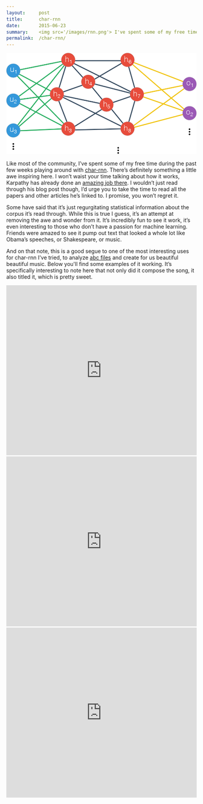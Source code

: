 ```yaml
---
layout:     post
title:      char-rnn
date:       2015-06-23
summary:    <img src='/images/rnn.png'> I've spent some of my free time during the past few weeks playing around with char-rnn. There's definitely something a little awe inspiring here. I won't waist your time talking about how it works, Karpathy has already done an amazing job there. I wouldn't just read through his blog post though, I'd urge you to take the time to read all the papers and other articles he's linked to. I promise, you won't regret it. 
permalink:  /char-rnn/
---
```


![](/images/rnn.png)

Like most of the community, I’ve spent some of my free time during the past few weeks playing around with [char-rnn](https://github.com/karpathy/char-rnn). There’s definitely something a little awe inspiring here. I won’t waist your time talking about how it works, Karpathy has already done an [amazing job there](http://karpathy.github.io/2015/05/21/rnn-effectiveness/). I wouldn’t just read through his blog post though, I’d urge you to take the time to read all the papers and other articles he’s linked to. I promise, you won’t regret it.

Some have said that it’s just regurgitating statistical information about the corpus it’s read through. While this is true I guess, it’s an attempt at removing the awe and wonder from it. It’s incredibly fun to see it work, it’s even interesting to those who don’t have a passion for machine learning. Friends were amazed to see it pump out text that looked a whole lot like Obama’s speeches, or Shakespeare, or music.

And on that note, this is a good segue to one of the most interesting uses for char-rnn I've tried, to analyze [abc files](http://abcnotation.com) and create for us beautiful beautiful music. Below you'll find some examples of it working. It’s specifically interesting to note here that not only did it compose the song, it also titled it, which is pretty sweet.



<iframe width="100%" height="450" scrolling="no" frameborder="no" src="https://w.soundcloud.com/player/?url=https%3A//api.soundcloud.com/tracks/211735007&amp;auto_play=false&amp;hide_related=false&amp;show_comments=true&amp;show_user=true&amp;show_reposts=false&amp;visual=true"></iframe>


<iframe width="100%" height="450" scrolling="no" frameborder="no" src="https://w.soundcloud.com/player/?url=https%3A//api.soundcloud.com/tracks/211735182&amp;auto_play=false&amp;hide_related=false&amp;show_comments=true&amp;show_user=true&amp;show_reposts=false&amp;visual=true"></iframe>


<iframe width="100%" height="450" scrolling="no" frameborder="no" src="https://w.soundcloud.com/player/?url=https%3A//api.soundcloud.com/tracks/211735260&amp;auto_play=false&amp;hide_related=false&amp;show_comments=true&amp;show_user=true&amp;show_reposts=false&amp;visual=true"></iframe>
